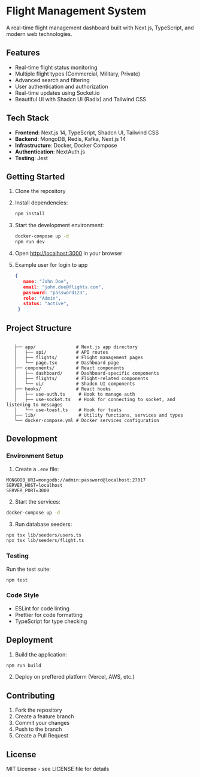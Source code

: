 # Flight Management System

A real-time flight management dashboard built with Next.js, TypeScript, and modern web technologies.

## Features

- Real-time flight status monitoring
- Multiple flight types (Commercial, Military, Private)
- Advanced search and filtering
- User authentication and authorization
- Real-time updates using Socket.io
- Beautiful UI with Shadcn UI (Radix) and Tailwind CSS

## Tech Stack

- **Frontend**: Next.js 14, TypeScript, Shadcn UI, Tailwind CSS
- **Backend**: MongoDB, Redis, Kafka, Next.js 14
- **Infrastructure**: Docker, Docker Compose
- **Authentication**: NextAuth.js
- **Testing**: Jest

## Getting Started

1. Clone the repository
2. Install dependencies:
   ```bash
   npm install
   ```

3. Start the development environment:
   ```bash
   docker-compose up -d
   npm run dev
   ```

4. Open [http://localhost:3000](http://localhost:3000) in your browser

5. Example user for login to app
   ``` json
   {
      name: "John Doe",
      email: "john.doe@flights.com",
      password: "password123",
      role: "Admin",
      status: "active",
    }
   ```  
## Project Structure

```

   ├── app/               # Next.js app directory
   │   ├── api/           # API routes
   │   ├── flights/       # Flight management pages
   │   └── page.tsx       # Dashboard page
   ├── components/        # React components
   │   ├── dashboard/     # Dashboard-specific components
   │   ├── flights/       # Flight-related components
   │   └── ui/            # Shadcn UI components
   ├── hooks/             # React hooks
   │   ├── use-auth.ts     # Hook to manage auth
   │   ├── use-socket.ts   # Hook for connecting to socket, and listening to messages
   │   └── use-toast.ts    # Hook for toats
   ├── lib/                # Utility functions, services and types
   └── docker-compose.yml # Docker services configuration
```
## Development

### Environment Setup

1. Create a `.env` file:
```env
MONGODB_URI=mongodb://admin:password@localhost:27017
SERVER_HOST=localhost
SERVER_PORT=3000
```

2. Start the services:
```bash
docker-compose up -d
```

3. Run database seeders:
```bash
npx tsx lib/seeders/users.ts
npx tsx lib/seeders/flight.ts
```

### Testing

Run the test suite:
```bash
npm test
```

### Code Style

- ESLint for code linting
- Prettier for code formatting
- TypeScript for type checking

## Deployment

1. Build the application:
```bash
npm run build
```

2. Deploy on preffered platform (Vercel, AWS, etc.)

## Contributing

1. Fork the repository
2. Create a feature branch
3. Commit your changes
4. Push to the branch
5. Create a Pull Request

## License

MIT License - see LICENSE file for details